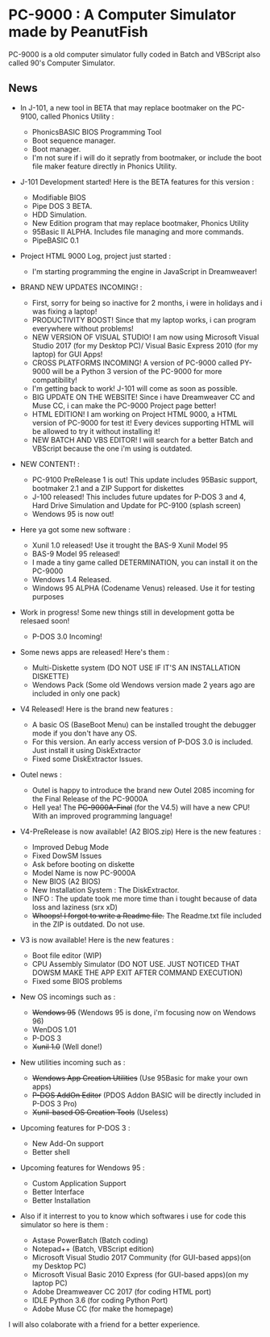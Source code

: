# PC-9000 : A Computer Simulator made by PeanutFish

PC-9000 is a old computer simulator fully coded in Batch and VBScript also called 90's Computer Simulator.

News
-----
   - In J-101, a new tool in BETA that may replace bootmaker on the PC-9100, called Phonics Utility :
      - PhonicsBASIC BIOS Programming Tool
      - Boot sequence manager.
      - Boot manager.
      - I'm not sure if i will do it sepratly from bootmaker, or include the boot file maker feature directly in Phonics Utility.
   - J-101 Development started! Here is the BETA features for this version :
      - Modifiable BIOS
      - Pipe DOS 3 BETA.
      - HDD Simulation.
      - New Edition program that may replace bootmaker, Phonics Utility
      - 95Basic II ALPHA. Includes file managing and more commands.
      - PipeBASIC 0.1
   - Project HTML 9000 Log, project just started :
      - I'm starting programming the engine in JavaScript in Dreamweaver!
   - BRAND NEW UPDATES INCOMING! :
      - First, sorry for being so inactive for 2 months, i were in holidays and i was fixing a laptop!
      - PRODUCTIVITY BOOST! Since that my laptop works, i can program everywhere without problems!
      - NEW VERSION OF VISUAL STUDIO! I am now using Microsoft Visual Studio 2017 (for my Desktop PC)/ Visual Basic Express 2010 (for my laptop) for GUI Apps!
      - CROSS PLATFORMS INCOMING! A version of PC-9000 called PY-9000 will be a Python 3 version of the PC-9000 for more compatibility!
      - I'm getting back to work! J-101 will come as soon as possible.
      - BIG UPDATE ON THE WEBSITE! Since i have Dreamweaver CC and Muse CC, i can make the PC-9000 Project page better!
      - HTML EDITION! I am working on Project HTML 9000, a HTML version of PC-9000 for test it! Every devices supporting HTML will be allowed to try it without installing it!
      - NEW BATCH AND VBS EDITOR! I will search for a better Batch and VBScript because the one i'm using is outdated.
   - NEW CONTENT! :
      - PC-9100 PreRelease 1 is out! This update includes 95Basic support, bootmaker 2.1 and a ZIP Support for diskettes
      - J-100 released! This includes future updates for P-DOS 3 and 4, Hard Drive Simulation and Update for PC-9100 (splash screen)
      - Wendows 95 is now out!
   - Here ya got some new software :
      - Xunil 1.0 released! Use it trought the BAS-9 Xunil Model 95
      - BAS-9 Model 95 released!
      - I made a tiny game called DETERMINATION, you can install it on the PC-9000
      - Wendows 1.4 Released.
      - Windows 95 ALPHA (Codename Venus) released. Use it for testing purposes
   - Work in progress! Some new things still in development gotta be relesaed soon!
      - P-DOS 3.0 Incoming!
   - Some news apps are released! Here's them :
      - Multi-Diskette system (DO NOT USE IF IT'S AN INSTALLATION DISKETTE)
      - Wendows Pack (Some old Wendows version made 2 years ago are included in only one pack)
   - V4 Released! Here is the brand new features :
      - A basic OS (BaseBoot Menu) can be installed trought the debugger mode if you don't have any OS.
      - For this version. An early access version of P-DOS 3.0 is included. Just install it using DiskExtractor
      - Fixed some DiskExtractor Issues.
   - Outel news :
      - Outel is happy to introduce the brand new Outel 2085 incoming for the Final Release of the PC-9000A
      - Hell yea! The ~~PC-9000A-Final~~ (for the V4.5) will have a new CPU! With an improved programming language!
  - V4-PreRelease is now available! (A2 BIOS.zip) Here is the new features :
    - Improved Debug Mode
    - Fixed DowSM Issues
    - Ask before booting on diskette
    - Model Name is now PC-9000A
    - New BIOS (A2 BIOS)
    - New Installation System : The DiskExtractor.
    + INFO : The update took me more time than i tought because of data loss and laziness (srx xD)
    - ~~Whoops! I forgot to write a Readme file.~~ The Readme.txt file included in the ZIP is outdated. Do not use.
  - V3 is now available! Here is the new features :
    - Boot file editor (WIP)
    - CPU Assembly Simulator (DO NOT USE. JUST NOTICED THAT DOWSM MAKE THE APP EXIT AFTER COMMAND EXECUTION)
    - Fixed some BIOS problems
  - New OS incomings such as :
    - ~~Wendows 95~~ (Wendows 95 is done, i'm focusing now on Wendows 96)
    - WenDOS 1.01
    - P-DOS 3
    - ~~Xunil 1.0~~ (Well done!)
  - New utilities incoming such as :
    - ~~Wendows App Creation Utilities~~ (Use 95Basic for make your own apps)
    - ~~P-DOS AddOn Editor~~ (PDOS Addon BASIC will be directly included in P-DOS 3 Pro)
    - ~~Xunil-based OS Creation Tools~~ (Useless)
  - Upcoming features for P-DOS 3 :
    - New Add-On support
    - Better shell
  - Upcoming features for Wendows 95 :
    - Custom Application Support
    - Better Interface
    - Better Installation
    
  - Also if it interrest to you to know which softwares i use for code this simulator so here is them :
    - Astase PowerBatch (Batch coding)
    - Notepad++ (Batch, VBScript edition)
    - Microsoft Visual Studio 2017 Community (for GUI-based apps)(on my Desktop PC)
    - Microsoft Visual Basic 2010 Express (for GUI-based apps)(on my laptop PC)
    - Adobe Dreamweaver CC 2017 (for coding HTML port)
    - IDLE Python 3.6 (for coding Python Port)
    - Adobe Muse CC (for make the homepage)
    
    
    
 I will also colaborate with a friend for a better experience.
